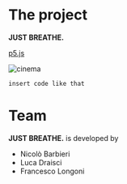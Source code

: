 # The project

**JUST BREATHE.**

[p5.js](https://p5js.org/)

![cinema](img/render.gif)

```
insert code like that

```

# Team 

**JUST BREATHE.** is developed by
* Nicolò Barbieri 
* Luca Draisci 
* Francesco Longoni
